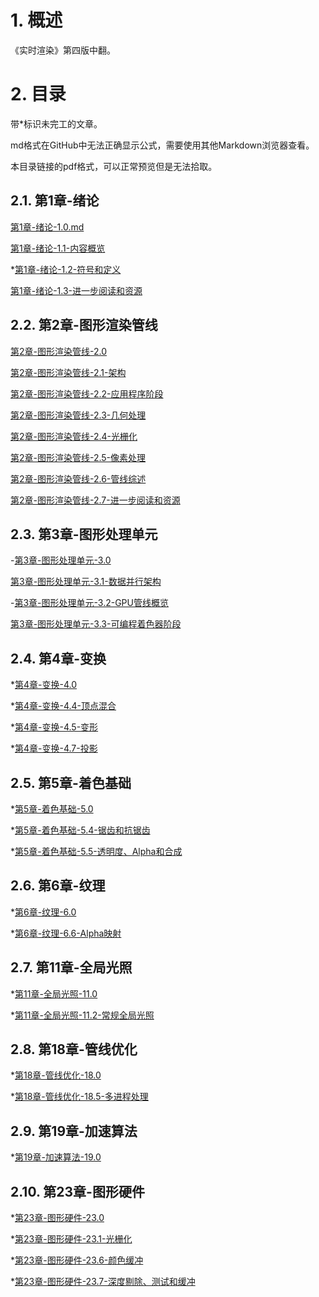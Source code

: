 # 1. 概述
《实时渲染》第四版中翻。

# 2. 目录

带*标识未完工的文章。

md格式在GitHub中无法正确显示公式，需要使用其他Markdown浏览器查看。

本目录链接的pdf格式，可以正常预览但是无法拾取。

## 2.1. 第1章-绪论
[第1章-绪论-1.0.md](https://github.com/fafa1899/RTR-4-CN/blob/main/Article/%E7%AC%AC1%E7%AB%A0-%E7%BB%AA%E8%AE%BA-1.0.md)

[第1章-绪论-1.1-内容概览](https://github.com/fafa1899/RTR-4-CN/blob/main/Article/%E7%AC%AC1%E7%AB%A0-%E7%BB%AA%E8%AE%BA-1.1-%E5%86%85%E5%AE%B9%E6%A6%82%E8%A7%88.md)

*[第1章-绪论-1.2-符号和定义](https://github.com/fafa1899/RTR-4-CN/blob/main/Article/%E7%AC%AC1%E7%AB%A0-%E7%BB%AA%E8%AE%BA-1.2-%E7%AC%A6%E5%8F%B7%E5%92%8C%E5%AE%9A%E4%B9%89.md)

[第1章-绪论-1.3-进一步阅读和资源](https://github.com/fafa1899/RTR-4-CN/blob/main/Article/%E7%AC%AC1%E7%AB%A0-%E7%BB%AA%E8%AE%BA-1.3-%E8%BF%9B%E4%B8%80%E6%AD%A5%E9%98%85%E8%AF%BB%E5%92%8C%E8%B5%84%E6%BA%90.md)

## 2.2. 第2章-图形渲染管线
[第2章-图形渲染管线-2.0](https://github.com/fafa1899/RTR-4-CN/blob/main/Article/%E7%AC%AC2%E7%AB%A0-%E5%9B%BE%E5%BD%A2%E6%B8%B2%E6%9F%93%E7%AE%A1%E7%BA%BF-2.0.md)

[第2章-图形渲染管线-2.1-架构](https://github.com/fafa1899/RTR-4-CN/blob/main/Article/%E7%AC%AC2%E7%AB%A0-%E5%9B%BE%E5%BD%A2%E6%B8%B2%E6%9F%93%E7%AE%A1%E7%BA%BF-2.1-%E6%9E%B6%E6%9E%84.md)

[第2章-图形渲染管线-2.2-应用程序阶段](https://github.com/fafa1899/RTR-4-CN/blob/main/Article/%E7%AC%AC2%E7%AB%A0-%E5%9B%BE%E5%BD%A2%E6%B8%B2%E6%9F%93%E7%AE%A1%E7%BA%BF-2.2-%E5%BA%94%E7%94%A8%E7%A8%8B%E5%BA%8F%E9%98%B6%E6%AE%B5.md)

[第2章-图形渲染管线-2.3-几何处理][netlink2.3]

[第2章-图形渲染管线-2.4-光栅化][netlink2.4]

[第2章-图形渲染管线-2.5-像素处理][netlink2.5]

[第2章-图形渲染管线-2.6-管线综述][netlink2.6]

[第2章-图形渲染管线-2.7-进一步阅读和资源][netlink2.7]

## 2.3. 第3章-图形处理单元
-[第3章-图形处理单元-3.0][netlink3.0]

[第3章-图形处理单元-3.1-数据并行架构][netlink3.1]

-[第3章-图形处理单元-3.2-GPU管线概览][netlink3.2]

[第3章-图形处理单元-3.3-可编程着色器阶段][netlink3.3]

## 2.4. 第4章-变换
*[第4章-变换-4.0][netlink4.0]

*[第4章-变换-4.4-顶点混合][netlink4.4]

*[第4章-变换-4.5-变形][netlink4.5]

*[第4章-变换-4.7-投影][netlink4.7]

## 2.5. 第5章-着色基础
*[第5章-着色基础-5.0][netlink5.0]

*[第5章-着色基础-5.4-锯齿和抗锯齿][netlink5.4]

*[第5章-着色基础-5.5-透明度、Alpha和合成][netlink5.5]

## 2.6. 第6章-纹理
*[第6章-纹理-6.0][netlink6.0]

*[第6章-纹理-6.6-Alpha映射][netlink6.6]

## 2.7. 第11章-全局光照
*[第11章-全局光照-11.0][netlink11.0]

*[第11章-全局光照-11.2-常规全局光照][netlink11.2]

## 2.8. 第18章-管线优化
*[第18章-管线优化-18.0](https://github.com/fafa1899/RTR-4-CN/blob/main/Article/%E7%AC%AC18%E7%AB%A0-%E7%AE%A1%E7%BA%BF%E4%BC%98%E5%8C%96-18.0.md)

*[第18章-管线优化-18.5-多进程处理](https://github.com/fafa1899/RTR-4-CN/blob/main/Article/%E7%AC%AC18%E7%AB%A0-%E7%AE%A1%E7%BA%BF%E4%BC%98%E5%8C%96-18.5-%E5%A4%9A%E8%BF%9B%E7%A8%8B%E5%A4%84%E7%90%86.md)

## 2.9. 第19章-加速算法
*[第19章-加速算法-19.0](https://github.com/fafa1899/RTR-4-CN/blob/main/Article/%E7%AC%AC19%E7%AB%A0-%E5%8A%A0%E9%80%9F%E7%AE%97%E6%B3%95-19.0.md)

## 2.10. 第23章-图形硬件
*[第23章-图形硬件-23.0][netlink23.0]

*[第23章-图形硬件-23.1-光栅化][netlink23.1]

*[第23章-图形硬件-23.6-颜色缓冲][netlink23.6]

*[第23章-图形硬件-23.7-深度剔除、测试和缓冲][netlink23.7]


[netlink2.3]:https://github.com/fafa1899/RTR-4-CN/blob/main/Pdf/第2章-图形渲染管线-2.3-几何处理.pdf
[netlink2.4]:https://github.com/fafa1899/RTR-4-CN/blob/main/Pdf/第2章-图形渲染管线-2.4-光栅化.pdf
[netlink2.5]:https://github.com/fafa1899/RTR-4-CN/blob/main/Pdf/第2章-图形渲染管线-2.5-像素处理.pdf
[netlink2.6]:https://github.com/fafa1899/RTR-4-CN/blob/main/Pdf/第2章-图形渲染管线-2.6-管线综述.pdf
[netlink2.7]:https://github.com/fafa1899/RTR-4-CN/blob/main/Pdf/第2章-图形渲染管线-2.7-进一步阅读和资源.pdf

[netlink3.0]:https://github.com/fafa1899/RTR-4-CN/blob/main/Pdf/第3章-图形处理单元-3.0.pdf
[netlink3.1]:https://github.com/fafa1899/RTR-4-CN/blob/main/Pdf/第3章-图形处理单元-3.1-数据并行架构.pdf
[netlink3.2]:https://github.com/fafa1899/RTR-4-CN/blob/main/Pdf/第3章-图形处理单元-3.2-GPU管线概览.pdf
[netlink3.3]:https://github.com/fafa1899/RTR-4-CN/blob/main/Pdf/第3章-图形处理单元-3.3-可编程着色器阶段.pdf

[netlink4.0]:https://github.com/fafa1899/RTR-4-CN/blob/main/Pdf/第4章-变换-4.0.pdf
[netlink4.4]:https://github.com/fafa1899/RTR-4-CN/blob/main/Pdf/第4章-变换-4.4-顶点混合.pdf
[netlink4.5]:https://github.com/fafa1899/RTR-4-CN/blob/main/Pdf/第4章-变换-4.5-变形.pdf
[netlink4.7]:https://github.com/fafa1899/RTR-4-CN/blob/main/Pdf/第4章-变换-4.7-投影.pdf

[netlink5.0]:https://github.com/fafa1899/RTR-4-CN/blob/main/Pdf/第5章-着色基础-5.0.pdf
[netlink5.4]:https://github.com/fafa1899/RTR-4-CN/blob/main/Pdf/第5章-着色基础-5.4-锯齿和抗锯齿.pdf
[netlink5.5]:https://github.com/fafa1899/RTR-4-CN/blob/main/Pdf/第5章-着色基础-5.5-透明度、Alpha和合成.pdf

[netlink6.0]:https://github.com/fafa1899/RTR-4-CN/blob/main/Pdf/第6章-纹理-6.0.pdf
[netlink6.6]:https://github.com/fafa1899/RTR-4-CN/blob/main/Pdf/第6章-纹理-6.6-Alpha映射.pdf

[netlink11.0]:https://github.com/fafa1899/RTR-4-CN/blob/main/Pdf/第11章-全局光照-11.0.pdf
[netlink11.2]:https://github.com/fafa1899/RTR-4-CN/blob/main/Pdf/第11章-全局光照-11.2-常规全局光照.pdf

[netlink23.0]:https://github.com/fafa1899/RTR-4-CN/blob/main/Pdf/第23章-图形硬件-23.0.pdf
[netlink23.1]:https://github.com/fafa1899/RTR-4-CN/blob/main/Pdf/第23章-图形硬件-23.1-光栅化.pdf
[netlink23.6]:https://github.com/fafa1899/RTR-4-CN/blob/main/Pdf/第23章-图形硬件-23.6-颜色缓冲.pdf
[netlink23.7]:https://github.com/fafa1899/RTR-4-CN/blob/main/Pdf/第23章-图形硬件-23.7-深度剔除、测试和缓冲.pdf